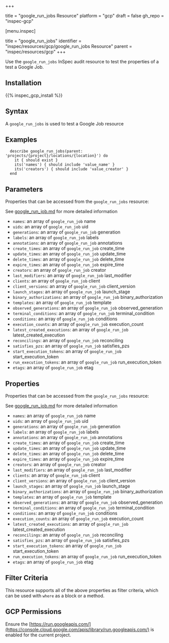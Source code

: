 +++

title = "google_run_jobs Resource"
platform = "gcp"
draft = false
gh_repo = "inspec-gcp"


[menu.inspec]

title = "google_run_jobs"
identifier = "inspec/resources/gcp/google_run_jobs Resource"
parent = "inspec/resources/gcp"
+++

Use the `google_run_jobs` InSpec audit resource to test the properties of a test a Google Job.

## Installation
{{% inspec_gcp_install %}}

## Syntax
A `google_run_jobs` is used to test a Google Job resource

## Examples
```
  describe google_run_jobs(parent: 'projects/{project}/locations/{location}') do
    it { should exist }
    its('names') { should include 'value_name' }
    its('creators') { should include 'value_creator' }
  end
```

## Parameters
Properties that can be accessed from the `google_run_jobs` resource:

See [google_run_job.md](google_run_job.md) for more detailed information
* `names`: an array of `google_run_job` name
* `uids`: an array of `google_run_job` uid
* `generations`: an array of `google_run_job` generation
* `labels`: an array of `google_run_job` labels
* `annotations`: an array of `google_run_job` annotations
* `create_times`: an array of `google_run_job` create_time
* `update_times`: an array of `google_run_job` update_time
* `delete_times`: an array of `google_run_job` delete_time
* `expire_times`: an array of `google_run_job` expire_time
* `creators`: an array of `google_run_job` creator
* `last_modifiers`: an array of `google_run_job` last_modifier
* `clients`: an array of `google_run_job` client
* `client_versions`: an array of `google_run_job` client_version
* `launch_stages`: an array of `google_run_job` launch_stage
* `binary_authorizations`: an array of `google_run_job` binary_authorization
* `templates`: an array of `google_run_job` template
* `observed_generations`: an array of `google_run_job` observed_generation
* `terminal_conditions`: an array of `google_run_job` terminal_condition
* `conditions`: an array of `google_run_job` conditions
* `execution_counts`: an array of `google_run_job` execution_count
* `latest_created_executions`: an array of `google_run_job` latest_created_execution
* `reconcilings`: an array of `google_run_job` reconciling
* `satisfies_pzs`: an array of `google_run_job` satisfies_pzs
* `start_execution_tokens`: an array of `google_run_job` start_execution_token
* `run_execution_tokens`: an array of `google_run_job` run_execution_token
* `etags`: an array of `google_run_job` etag
## Properties
Properties that can be accessed from the `google_run_jobs` resource:

See [google_run_job.md](google_run_job.md) for more detailed information
* `names`: an array of `google_run_job` name
* `uids`: an array of `google_run_job` uid
* `generations`: an array of `google_run_job` generation
* `labels`: an array of `google_run_job` labels
* `annotations`: an array of `google_run_job` annotations
* `create_times`: an array of `google_run_job` create_time
* `update_times`: an array of `google_run_job` update_time
* `delete_times`: an array of `google_run_job` delete_time
* `expire_times`: an array of `google_run_job` expire_time
* `creators`: an array of `google_run_job` creator
* `last_modifiers`: an array of `google_run_job` last_modifier
* `clients`: an array of `google_run_job` client
* `client_versions`: an array of `google_run_job` client_version
* `launch_stages`: an array of `google_run_job` launch_stage
* `binary_authorizations`: an array of `google_run_job` binary_authorization
* `templates`: an array of `google_run_job` template
* `observed_generations`: an array of `google_run_job` observed_generation
* `terminal_conditions`: an array of `google_run_job` terminal_condition
* `conditions`: an array of `google_run_job` conditions
* `execution_counts`: an array of `google_run_job` execution_count
* `latest_created_executions`: an array of `google_run_job` latest_created_execution
* `reconcilings`: an array of `google_run_job` reconciling
* `satisfies_pzs`: an array of `google_run_job` satisfies_pzs
* `start_execution_tokens`: an array of `google_run_job` start_execution_token
* `run_execution_tokens`: an array of `google_run_job` run_execution_token
* `etags`: an array of `google_run_job` etag

## Filter Criteria
This resource supports all of the above properties as filter criteria, which can be used
with `where` as a block or a method.

## GCP Permissions

Ensure the [https://run.googleapis.com/](https://console.cloud.google.com/apis/library/run.googleapis.com/) is enabled for the current project.

